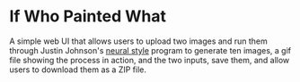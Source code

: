 # If Who Painted What
A simple web UI that allows users to upload two images and run them through Justin Johnson's [neural style](https://github.com/jcjohnson/neural-style) program to generate ten images, a gif file showing the process in action, and the two inputs, save them, and allow users to download them as a ZIP file.
